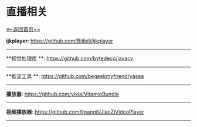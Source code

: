 # 直播相关


[<==返回首页==](https://github.com/fengyongge/AndroidOpenCollect)


**ijkplayer**:  https://github.com/Bilibili/ijkplayer

---

**视觉处理库 **:  https://github.com/bytedeco/javacv

---

**推流工具 **:  https://github.com/begeekmyfriend/yasea

---

**播放器**:  https://github.com/yixia/VitamioBundle

---

**视频播放器**:  https://github.com/lipangit/JiaoZiVideoPlayer

---
















